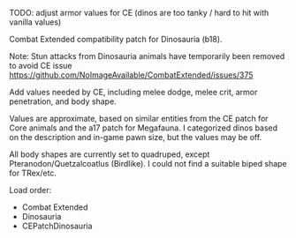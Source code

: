 TODO: adjust armor values for CE (dinos are too tanky / hard to hit with vanilla values)

Combat Extended compatibility patch for Dinosauria (b18).

Note: Stun attacks from Dinosauria animals have temporarily been removed to avoid
      CE issue https://github.com/NoImageAvailable/CombatExtended/issues/375

Add values needed by CE, including melee dodge, melee crit, armor penetration, and body shape.

Values are approximate, based on similar entities from the CE patch for Core animals and the a17 patch for Megafauna.  I categorized dinos based on the description and in-game pawn size, but the values may be off.

All body shapes are currently set to quadruped, except Pteranodon/Quetzalcoatlus (Birdlike). I could not find a suitable biped shape for TRex/etc.

Load order:
- Combat Extended
- Dinosauria
- CEPatchDinosauria

